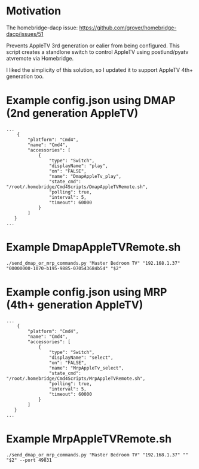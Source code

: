 # Motivation

The homebridge-dacp issue:
https://github.com/grover/homebridge-dacp/issues/51

Prevents AppleTV 3rd generation or ealier from being configured. This script creates a standlone switch to control AppleTV using postlund/pyatv atvremote via Homebridge.

I liked the simplicity of this solution, so I updated it to support AppleTV 4th+ generation too.

# Example config.json using DMAP (2nd generation AppleTV)
```
...
    {
        "platform": "Cmd4",
        "name": "Cmd4",
        "accessories": [
            {
                "type": "Switch",
                "displayName": "play",
                "on": "FALSE",
                "name": "DmapAppleTv_play",
                "state_cmd": "/root/.homebridge/Cmd4Scripts/DmapAppleTVRemote.sh",
                "polling": true,
                "interval": 5,
                "timeout": 60000
            }
        ]
   }
...
```

# Example DmapAppleTVRemote.sh

```
./send_dmap_or_mrp_commands.py "Master Bedroom TV" "192.168.1.37" "00000000-1070-b195-9885-070543684b54" "$2"
```

# Example config.json using MRP (4th+ generation AppleTV)
```
...
    {
        "platform": "Cmd4",
        "name": "Cmd4",
        "accessories": [
            {
                "type": "Switch",
                "displayName": "select",
                "on": "FALSE",
                "name": "MrpAppleTv_select",
                "state_cmd": "/root/.homebridge/Cmd4Scripts/MrpAppleTVRemote.sh",
                "polling": true,
                "interval": 5,
                "timeout": 60000
            }
        ]
   }
...
```

# Example MrpAppleTVRemote.sh

```
./send_dmap_or_mrp_commands.py "Master Bedroom TV" "192.168.1.37" "" "$2" --port 49831
```
